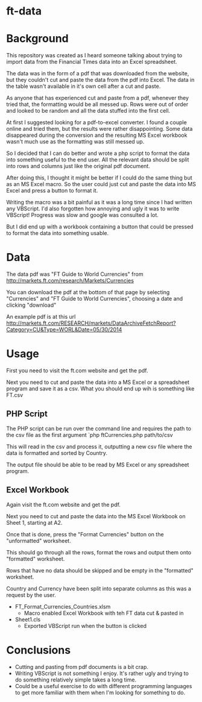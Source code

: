 ft-data
=======

# Background #
This repository was created as I heard someone talking about trying to import data from the Financial Times data into an Excel spreadsheet.

The data was in the form of a pdf that was downloaded from the website, but they couldn't cut and paste the data from the pdf into Excel. The data in the table wasn't available in it's own cell after a cut and paste.

As anyone that has experienced cut and paste from a pdf, whenever they tried that, the formatting would be all messed up. Rows were out of order and looked to be random and all the data stuffed into the first cell.

At first I suggested looking for a pdf-to-excel converter. I found a couple online and tried them, but the results were rather disappointing. Some data disappeared during the conversion and the resulting MS Excel workbook wasn't much use as the formatting was still messed up.

So I decided that I can do better and wrote a php script to format the data into something useful to the end user. All the relevant data should be split into rows and columns just like the original pdf document.

After doing this, I thought it might be better if I could do the same thing but as an MS Excel macro. So the user could just cut and paste the data into MS Excel and press a button to format it.

Writing the macro was a bit painful as it was a long time since I had written any VBScript. I'd also forgotten how annoying and ugly it was to write VBScript! Progress was slow and google was consulted a lot.

But I did end up with a workbook containing a button that could be pressed to format the data into something usable.

# Data #

The data pdf was "FT Guide to World Currencies" from http://markets.ft.com/research/Markets/Currencies

You can download the pdf at the bottom of that page by selecting "Currencies" and "FT Guide to World Currencies", choosing a date and clicking "download"

An example pdf is at this url http://markets.ft.com/RESEARCH/markets/DataArchiveFetchReport?Category=CU&Type=WORL&Date=05/30/2014


# Usage #
First you need to visit the ft.com website and get the pdf.

Next you need to cut and paste the data into a MS Excel or a spreadsheet program and save it as a csv. What you should end up wih is something like FT.csv

## PHP Script ##
The PHP script can be run over the command line and requires the path to the csv file as the first argument
`php ftCurrencies.php path/to/csv

This will read in the csv and process it, outputting a new csv file where the data is formatted and sorted by Country.

The output file should be able to be read by MS Excel or any spreadsheet program.

## Excel Workbook ##
Again visit the ft.com website and get the pdf.

Next you need to cut and paste the data into the MS Excel Workbook on Sheet 1, starting at A2.

Once that is done, press the "Format Currencies" button on the "unformatted" worksheet.

This should go through all the rows, format the rows and output them onto "formatted" worksheet.

Rows that have no data should be skipped and be empty in the "formatted" worksheet.

Country and Currency have been split into separate columns as this was a request by the user.

* FT_Format_Currencies_Countries.xlsm
    * Macro enabled Excel Workbook with teh FT data cut & pasted in
* Sheet1.cls
    * Exported VBScript run when the button is clicked

# Conclusions #

* Cutting and pasting from pdf documents is a bit crap.
* Writing VBScript is not something I enjoy. It's rather ugly and trying to do something relatively simple takes a long time.
* Could be a useful exercise to do with different programming languages to get more familiar with them when I'm looking for something to do.

